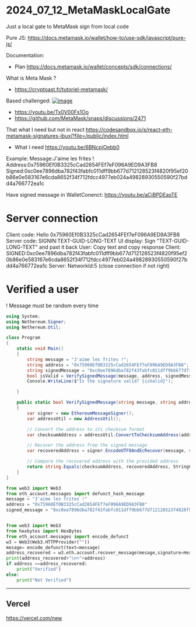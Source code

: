 # 2024_07_12_MetaMaskLocalGate
Just a local gate to MetaMask sign from local code 





Pure JS:
https://docs.metamask.io/wallet/how-to/use-sdk/javascript/pure-js/


Documentation:
- Plan https://docs.metamask.io/wallet/concepts/sdk/connections/ 

What is Meta Mask ?
- https://cryptoast.fr/tutoriel-metamask/


Based challenged:
[![image](https://github.com/user-attachments/assets/b1524759-0f3b-4acb-8f46-f57a6ebc91d1)](https://ethglobal.com/events/brussels/prizes#metamask-and-linea)
- https://youtu.be/Tx0V00Fs1Oo
- https://github.com/MetaMask/snaps/discussions/2471



That what I need but not in react https://codesandbox.io/s/react-eth-metamask-signatures-ibuxj?file=/public/index.html
-  What I need https://youtu.be/6BNcpjOebb0



Example: 
Message:J'aime les frites !
Address:0x75960Ef0B3325cCad2654FEf7eF096A9ED9A3FB8
Signed:0xc0ee7896dba782f43fabfc011dff9bb677d712128523f4820f95ef20b86e0e583167e6cda8652f34f712fdcc4977eb024a49828930550590f27bdd4a766772ea1c




Have signed message in WalletConenct: 
https://youtu.be/aCiBPDEasTE


# Server connection

Client code: Hello 0x75960Ef0B3325cCad2654FEf7eF096A9ED9A3FB8
Server code: SIGNIN:TEXT-GUID-LONG-TEXT
UI display: Sign "TEXT-GUID-LONG-TEXT" and past it back
User: Copy text and copy response
Client: SIGNED:0xc0ee7896dba782f43fabfc011dff9bb677d712128523f4820f95ef20b86e0e583167e6cda8652f34f712fdcc4977eb024a49828930550590f27bdd4a766772ea1c
Server: NetworkId:5 (close connection if not right)


 # Verified a user 
 ! Message must be random every time
``` csharp
using System;
using Nethereum.Signer;
using Nethereum.Util;

class Program
{
    static void Main()
    {
        string message = "J'aime les frites !";
        string address = "0x75960Ef0B3325cCad2654FEf7eF096A9ED9A3FB8";
        string signedMessage = "0xc0ee7896dba782f43fabfc011dff9bb677d712128523f4820f95ef20b86e0e583167e6cda8652f34f712fdcc4977eb024a49828930550590f27bdd4a766772ea1c";
        bool isValid = VerifySignedMessage(message, address, signedMessage);
        Console.WriteLine($"Is the signature valid? {isValid}");

    }

    public static bool VerifySignedMessage(string message, string address, string signedMessage)
    {
        var signer = new EthereumMessageSigner();
        var addressUtil = new AddressUtil();

        // Convert the address to its checksum format
        var checksumAddress = addressUtil.ConvertToChecksumAddress(address);

        // Recover the address from the signed message
        var recoveredAddress = signer.EncodeUTF8AndEcRecover(message, signedMessage);

        // Compare the recovered address with the provided address
        return string.Equals(checksumAddress, recoveredAddress, StringComparison.OrdinalIgnoreCase);
    }
}
```

``` python
from web3 import Web3
from eth_account.messages import defunct_hash_message
message = "J'aime les frites !"
address = "0x75960Ef0B3325cCad2654FEf7eF096A9ED9A3FB8"
signed_message = "0xc0ee7896dba782f43fabfc011dff9bb677d712128523f4820f95ef20b86e0e583167e6cda8652f34f712fdcc4977eb024a49828930550590f27bdd4a766772ea1c"


from web3 import Web3
from hexbytes import HexBytes
from eth_account.messages import encode_defunct
w3 = Web3(Web3.HTTPProvider(""))
mesage= encode_defunct(text=message)
address_recovered = w3.eth.account.recover_message(mesage,signature=HexBytes(signed_message))
print(address_recovered+"\n+"+address)
if address ==address_recovered:
    print("Verified")
else:
    print("Not Verified")
```


---------------


## Vercel 
https://vercel.com/new

